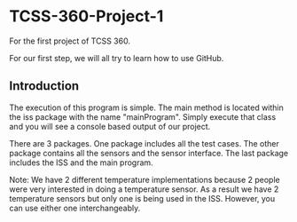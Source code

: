 # TCSS-360-Project-1
For the first project of TCSS 360.

For our first step, we will all try to learn how to use GitHub.

## Introduction
The execution of this program is simple. The main method is located within
the iss package with the name "mainProgram". Simply execute that class and you
will see a console based output of our project.

There are 3 packages. One package includes all the test cases. The other package
contains all the sensors and the sensor interface. The last package includes
the ISS and the main program. 

Note: We have 2 different temperature implementations because 2 people were very
interested in doing a temperature sensor. As a result we have 2 temperature
sensors but only one is being used in the ISS. However, you can use either one
interchangeably. 